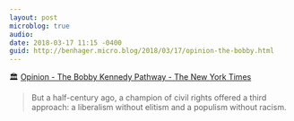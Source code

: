 ```yaml
---
layout: post
microblog: true
audio: 
date: 2018-03-17 11:15 -0400
guid: http://benhager.micro.blog/2018/03/17/opinion-the-bobby.html
---
```

🏛 [Opinion - The Bobby Kennedy Pathway - The New York Times](https://www.nytimes.com/2018/03/16/opinion/sunday/progressives-robert-kennedy-trump.html)

> But a half-century ago, a champion of civil rights offered a third approach: a liberalism without elitism and a populism without racism.
